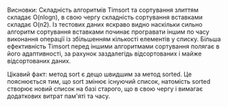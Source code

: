 Висновки:
Складність алгоритмів Timsort та сортування злиттям складає O(nlogn), в свою чергу складність сортування вставками складає O(n2). Із тестових даних яскраво видно наскільки сильно алгоритм сортування вставками починає програвати іншим по часу виконання операції із збільшенням кількості елементів у списку. Більша ефективність Timsort перед іншими алгоритмами сортування полягає в його адаптивності, за рахунок заздалегідь відсортованих і майже відсортованих даних.

Цікавий факт: метод sort є дещо швидшим за метод sorted. Це пояснюється тим, що sort змінює існуючий список, натомість sorted створює новий список на базі старого, що в свою чергу і вимагає додаткових витрат пам'яті та часу.
